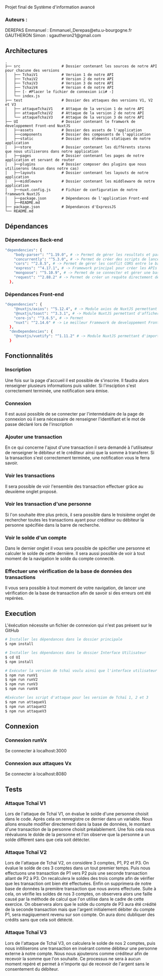 Projet final de Système d'information avancé
<h3>
 Auteurs :
</h3>
<p> 
    DEREPAS Emmanuel  : Emmanuel_Derepas@etu.u-bourgogne.fr <br/>
    GAUTHERON Simon  : sgautheron21@gmail.com<br/>
</p>

## Architectures
    .
    ├── src                   # Dossier contenant les sources de notre API pour chacune des versions
    │   ├── TchaiV1           # Version 1 de notre API
    │   ├── TchaiV2           # Version 2 de notre API
    │   ├── TchaiV3           # Version 3 de notre API
    │   ├── TchaiV4           # Version 4 de notre API
    │   ├── [- #Placer le fichier de connexion ici# -]
    │   └── index.js
    ├── test                  # Dossier des attaques des versions V1, V2 et V3
    │   ├── attaqueTchaiV1    # Attaque de la version 1 de notre API
    │   ├── attaqueTchaiV2    # Attaque de la version 2 de notre API
    │   └── attaqueTchaiV3    # Attaque de la version 3 de notre API
    ├── UI                    # Dossier contenant le framwork de developpement Front-end NuxtJS
    │   ├──assets             # Dossier des assets de l'application
    │   ├──components         # Dossier des composants de l'application
    │   ├──static             # Dossier des éléments statiques de notre application
    │   ├──store              # Dossier contenant les différents stores que nous utiliserons dans notre application
    │   ├──pages              # Dossier contenant les pages de notre application et servant de router
    │   ├──plugins            # Dossier composer des plugins que nous utiliserons (Aucun dans notre cas)
    │   ├──layouts            # Dossier contenant les layouts de notre application
    │   ├──middleware         # Dossier contenant les middleware de notre application
    │   ├──nuxt.config.js     # Fichier de configuration de notre framework NuxtJS
    │   ├──package.json       # Dépendances de l'application Front-end
    │   ├──README.md
    ├── package.json          # Dépendances d'ExpressJS
    └── README.md

## Dépendances
### Dépendances Back-end
```bash
"dependencies": {
    "body-parser": "^1.19.0", # -> Permet de gérer les resultats et paramètres des appelles de fonction API
    "concurrently": "^5.3.0", # -> Permet de créer des scripts de lancement avec plusieurs commandes (runV1, attaqueV1, ...)
    "cors": "^2.8.5", # -> Permet de gérer les conflit CORS entre le back et le front end en local
    "express": "^4.17.1", # -> Framework principal pour créer les APIs
    "mongoose": "^5.10.9", # -> Permet de se connecter et gérer une base de données MongoDB
    "request": "^2.88.2" # -> Permet de créer un requête directement depuis notre back-end
  },
```
### Dépendances Front-end
```bash
"dependencies": {
    "@nuxtjs/axios": "^5.12.4", # -> Module axios de NuxtJS permettant d'effectuer des requêtes depuis notre Front-end
    "@nuxtjs/toast": "^3.3.1", # -> Module NuxtJS permettant d'afficher des notifications de type "toast"
    "core-js": "^3.6.5", # -> Permet 
    "nuxt": "^2.14.6" # -> Le meilleur Framework de developpement Front-end 
  },
  "devDependencies": {
    "@nuxtjs/vuetify": "^1.11.2" # -> Module NuxtJS permettant d'importer des composants VueJS
  }
```
## Fonctionnalités
### Inscription
Une fois sur la page d'accueil il est possible de s'inscrire. Il faudra alors renseigner plusieurs informations puis valider. Si l'insciption s'est correctement terminée, une notification sera émise.
### Connexion
Il est aussi possible de se connecter par l'intermédiaire de la page de connexion où il sera nécessaire de renseigner l'identifiant et le mot de passe déclaré lors de l'inscription
### Ajouter une transaction
En ce qui concerne l'ajout d'une transaction il sera demandé à l'utilisateur de renseigner le débiteur et le créditeur ainsi que la somme à transferer. Si la transaction s'est correctement terminée, une notification vous le ferra savoir.
### Voir les transactions
Il sera possible de voir l'ensemble des transaction effectuer grâce au deuxième onglet proposé.
### Voir les transaction d'une personne
Si l'on souhaite être plus précis, il sera possible dans le troisième onglet de rechercher toutes les transactions ayant pour créditeur ou débiteur la personne spécifiée dans la barre de recherche.
### Voir le solde d'un compte
Dans le dernier onglet il vous sera possible de spécifier une personne et calculer le solde de cette dernière.
Il sera aussi possible de voir à tout moment de la navigation le solde du compte connecté.
### Effectuer une vérification de la base de données des transactions
Il vous sera possible à tout moment de votre navigation, de lancer une vérification de la base de transaction afin de savoir si des erreurs ont été repérées.

## Execution
L'éxécution nécessite un fichier de connexion qui n'est pas présent sur le GitHub
```bash
# Installer les dépendances dans le dossier principale
$ npm install

# Installer les dépendances dans le dossier Interface Utilisateur
$ cd UI
$ npm install

# Exécuter la version de tchaï voulu ainsi que l'interface utilisateur accessible en localhost:3000
$ npm run runV1
$ npm run runV2
$ npm run runV3
$ npm run runV4

#Exécuter les script d'attaque pour les version de Tchaï 1, 2 et 3
$ npm run attaqueV1
$ npm run attaqueV2
$ npm run attaqueV3
```
## Connexion
### Connexion runVx
Se connecter à localhost:3000
### Connexion aux attaques Vx
Se connecter à localhost:8080
## Tests
### Attaque Tchaï V1
Lors de l'attaque de Tchaï V1, on évalue le solde d'une personne choisit dans le code. Après cela on renregistre ce dernier dans un variable.
Nous allons ensuite modifier directement dans la base de données, le montant d'une transaction de la personne choisit préalablement.
Une fois cela nous réévaluons le dolde de la personne et l'on observe que la personne a un solde différent sans que cela soit détécter.
### Attaque Tchaï V2
Lors de l'attaque de Tchaï V2, on considère 3 comptes, P1, P2 et P3. On évalue le solde de ces 3 comptes dans un tout premier temps.
Puis nous effectuons une transaction de P1 vers P2 puis une seconde transaction allant de P2 à P3.
On recalculera le soldes des trois compte afin de vérifier que les transaction ont bien été effectuées.
Enfin on supprimera de notre base de données la première transaction que nous avons effectuée.
Suite à cela, on vérifie les soldes de nos 3 comptes, on observera alors une faille causé par la méthode de calcul que l'on utilise dans le cadre de cette exercice.
On observera alors que le solde du compte de P3 aura été crédité de la seconde transaction mais que l'argent initialement débiter du compte P1, sera magiquement revenu sur son compte.
On aura donc dubliquer des crédits sans que cela soit détécté.
### Attaque Tchaï V3
Lors de l'attaque de Tchaï V3, on calculera le solde de nos 2 comptes, puis nous initiliserons une transaction en insérant comme débiteur une personne externe à notre compte.
Nous nous ajouterons comme créditeur afin de recevoir la somme que l'on souhaite. Ce processus ne sera à aucun moment repéré et permet à n'importe qui de recevoir de l'argent sans le consentement du débiteur.
